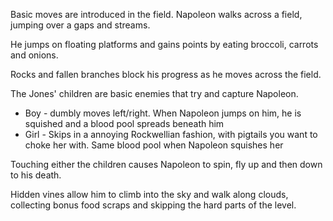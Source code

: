 
Basic moves are introduced in the field.  Napoleon walks across a field, jumping over a gaps and streams.

He jumps on floating platforms and gains points by eating broccoli, carrots and onions.

Rocks and fallen branches block his progress as he moves across the field.

The Jones' children are basic enemies that try and capture Napoleon.

* Boy - dumbly moves left/right.  When Napoleon jumps on him, he is squished and a blood pool spreads beneath him
* Girl - Skips in a annoying Rockwellian fashion, with pigtails you want to choke her with. Same blood pool when Napoleon squishes her

Touching either the children causes Napoleon to spin, fly up and then down to his death.

Hidden vines allow him to climb into the sky and walk along clouds, collecting bonus food scraps and skipping the hard parts of the level.

<!--stackedit_data:
eyJoaXN0b3J5IjpbLTE3NzA0NjQ5MTUsNzMwOTk4MTE2XX0=
-->